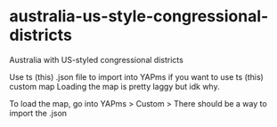 # australia-us-style-congressional-districts
Australia with US-styled congressional districts

Use ts (this) .json file to import into YAPms if you want to use ts (this) custom map
Loading the map is pretty laggy but idk why.

To load the map, go into YAPms > Custom > There should be a way to import the .json
